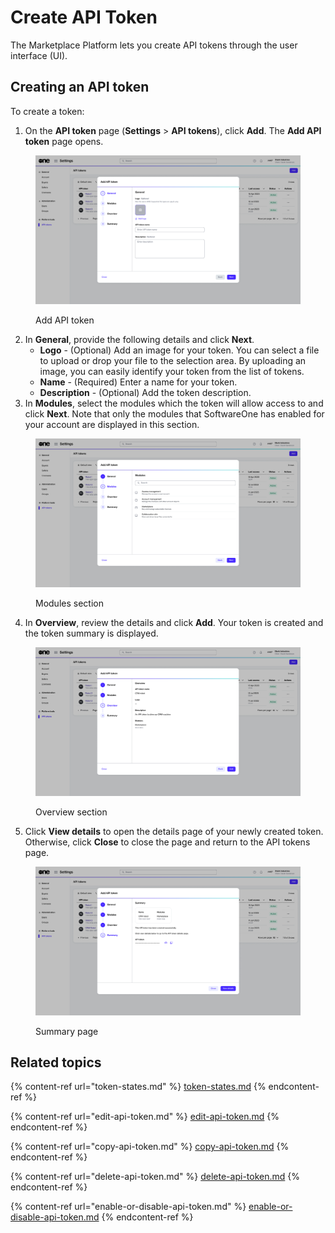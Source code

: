 # Create API Token

The Marketplace Platform lets you create API tokens through the user interface (UI).

## Creating an API token

To create a token:

1. On the **API token** page (**Settings** > **API tokens**), click **Add**. The **Add API token** page opens.

<figure><img src="../../../.gitbook/assets/image (990).png" alt=""><figcaption><p>Add API token</p></figcaption></figure>

2. In **General**, provide the following details and click **Next**.
   * **Logo** - (Optional) Add an image for your token. You can select a file to upload or drop your file to the selection area. By uploading an image, you can easily identify your token from the list of tokens.&#x20;
   * **Name** - (Required) Enter a name for your token.&#x20;
   * **Description** - (Optional) Add the token description.
3. In **Modules**, select the modules which the token will allow access to and click **Next**. Note that only the modules that SoftwareOne has enabled for your account are displayed in this section.

<figure><img src="../../../.gitbook/assets/image (991).png" alt=""><figcaption><p>Modules section</p></figcaption></figure>

4. In **Overview**, review the details and click **Add**. Your token is created and the token summary is displayed.&#x20;

<figure><img src="../../../.gitbook/assets/image (992).png" alt=""><figcaption><p>Overview section</p></figcaption></figure>

5. Click **View details** to open the details page of your newly created token. Otherwise, click **Close** to close the page and return to the API tokens page.

<figure><img src="../../../.gitbook/assets/image (993).png" alt=""><figcaption><p>Summary page</p></figcaption></figure>

## Related topics

{% content-ref url="token-states.md" %}
[token-states.md](token-states.md)
{% endcontent-ref %}

{% content-ref url="edit-api-token.md" %}
[edit-api-token.md](edit-api-token.md)
{% endcontent-ref %}

{% content-ref url="copy-api-token.md" %}
[copy-api-token.md](copy-api-token.md)
{% endcontent-ref %}

{% content-ref url="delete-api-token.md" %}
[delete-api-token.md](delete-api-token.md)
{% endcontent-ref %}

{% content-ref url="enable-or-disable-api-token.md" %}
[enable-or-disable-api-token.md](enable-or-disable-api-token.md)
{% endcontent-ref %}
